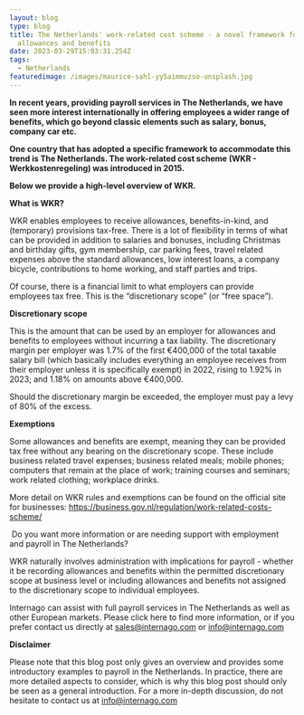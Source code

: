 ```yaml
---
layout: blog
type: blog
title: The Netherlands' work-related cost scheme - a novel framework for
  allowances and benefits
date: 2023-03-29T15:03:31.254Z
tags:
  - Netherlands
featuredimage: /images/maurice-sahl-yy5aimmvzso-unsplash.jpg
---
```

**In recent years, providing payroll services in The Netherlands, we have seen more interest internationally in offering employees a wider range of benefits, which go beyond classic elements such as salary, bonus, company car etc.** 

**One country that has adopted a specific framework to accommodate this trend is The Netherlands. The work-related cost scheme (WKR - Werkkostenregeling) was introduced in 2015.** 

**Below we provide a high-level overview of WKR.** 

**What is WKR?** 

WKR enables employees to receive allowances, benefits-in-kind, and (temporary) provisions tax-free. There is a lot of flexibility in terms of what can be provided in addition to salaries and bonuses, including Christmas and birthday gifts, gym membership, car parking fees, travel related expenses above the standard allowances, low interest loans, a company bicycle, contributions to home working, and staff parties and trips. 

Of course, there is a financial limit to what employers can provide employees tax free. This is the “discretionary scope” (or “free space”). 

**Discretionary scope** 

This is the amount that can be used by an employer for allowances and benefits to employees without incurring a tax liability. The discretionary margin per employer was 1.7% of the first €400,000 of the total taxable salary bill (which basically includes everything an employee receives from their employer unless it is specifically exempt) in 2022, rising to 1.92% in 2023; and 1.18% on amounts above €400,000. 

Should the discretionary margin be exceeded, the employer must pay a levy of 80% of the excess. 

**Exemptions** 

Some allowances and benefits are exempt, meaning they can be provided tax free without any bearing on the discretionary scope. These include business related travel expenses; business related meals; mobile phones; computers that remain at the place of work; training courses and seminars; work related clothing; workplace drinks. 

More detail on WKR rules and exemptions can be found on the official site for businesses: <https://business.gov.nl/regulation/work-related-costs-scheme/>

 Do you want more information or are needing support with employment and payroll in The Netherlands? 

WKR naturally involves administration with implications for payroll - whether it be recording allowances and benefits within the permitted discretionary scope at business level or including allowances and benefits not assigned to the discretionary scope to individual employees. 

Internago can assist with full payroll services in The Netherlands as well as other European markets. Please click here to find more information, or if you prefer contact us directly at [sales@internago.com](mailto:sales@internago.com) or [info@internago.com](mailto:info@internago.com) 

**Disclaimer**

Please note that this blog post only gives an overview and provides some introductory examples to payroll in the Netherlands. In practice, there are more detailed aspects to consider, which is why this blog post should only be seen as a general introduction. For a more in-depth discussion, do not hesitate to contact us at [info@internago.com](mailto:info@internago.com)